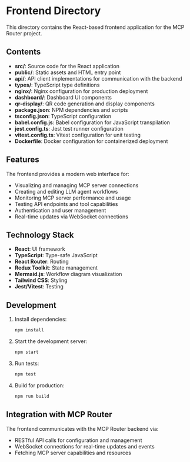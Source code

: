 # Frontend Directory

This directory contains the React-based frontend application for the MCP Router project.

## Contents

- **src/**: Source code for the React application
- **public/**: Static assets and HTML entry point
- **api/**: API client implementations for communication with the backend
- **types/**: TypeScript type definitions
- **nginx/**: Nginx configuration for production deployment
- **dashboard/**: Dashboard UI components
- **qr-display/**: QR code generation and display components
- **package.json**: NPM dependencies and scripts
- **tsconfig.json**: TypeScript configuration
- **babel.config.js**: Babel configuration for JavaScript transpilation
- **jest.config.ts**: Jest test runner configuration
- **vitest.config.ts**: Vitest configuration for unit testing
- **Dockerfile**: Docker configuration for containerized deployment

## Features

The frontend provides a modern web interface for:
- Visualizing and managing MCP server connections
- Creating and editing LLM agent workflows
- Monitoring MCP server performance and usage
- Testing API endpoints and tool capabilities
- Authentication and user management
- Real-time updates via WebSocket connections

## Technology Stack

- **React**: UI framework
- **TypeScript**: Type-safe JavaScript
- **React Router**: Routing
- **Redux Toolkit**: State management
- **Mermaid.js**: Workflow diagram visualization
- **Tailwind CSS**: Styling
- **Jest/Vitest**: Testing

## Development

1. Install dependencies:
   ```bash
   npm install
   ```

2. Start the development server:
   ```bash
   npm start
   ```

3. Run tests:
   ```bash
   npm test
   ```

4. Build for production:
   ```bash
   npm run build
   ```

## Integration with MCP Router

The frontend communicates with the MCP Router backend via:
- RESTful API calls for configuration and management
- WebSocket connections for real-time updates and events
- Fetching MCP server capabilities and resources 
